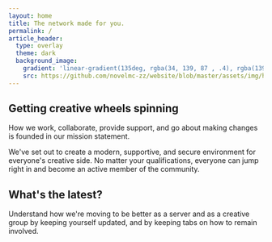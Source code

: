 ```yaml
---
layout: home
title: The network made for you.
permalink: /
article_header:
  type: overlay
  theme: dark
  background_image:
    gradient: 'linear-gradient(135deg, rgba(34, 139, 87 , .4), rgba(139, 34, 139, .4))'
    src: https://github.com/novelmc-zz/website/blob/master/assets/img/hero/4R2kvopvIy.png?raw=true
---
```


## Getting creative wheels spinning
How we work, collaborate, provide support, and go about making changes is founded in our mission statement.

We've set out to create a modern, supportive, and secure environment for everyone's creative side. No matter your qualifications, everyone can jump right in and become an active member of the community.

## What's the latest?
Understand how we're moving to be better as a server and as a creative group by keeping yourself updated, and by keeping tabs on how to remain involved.
